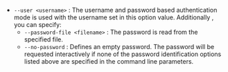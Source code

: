 - `--user <username>` : The username and password based authentication mode is used with the username set in this option value. Additionally , you can specify:
    - `--password-file <filename>` : The password is read from the specified file.
    - `--no-password` : Defines an empty password. The password will be requested interactively if none of the password identification options listed above are specified in the command line parameters.

